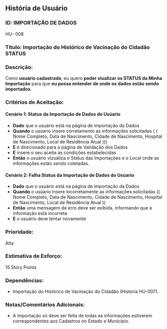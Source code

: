 
## **História de Usuário**

### **ID:** IMPORTAÇÃO DE DADOS 
HU- 008


### **Título:**  Importação do Histórico de Vacinação do Cidadão  STATUS

### **Descrição:**  
Como **usuário cadastrado**, eu quero **poder viualizar os STATUS da Minha Importação** para que **eu possa entender de onde os dados estão sendo importados**.

### **Critérios de Aceitação:**

#### Cenário 1: Status da Importação de Dados do Usúario 
- **Dado** que o usuário está na página de importação da Dados 
- **Quando** o usúario insere corretamento as informações solicitadas ( ( Nome Completo, Data de Nascimento, Cidade de Nascimento, Hospital de Nascimento, Local de Residência Atual )))
- **E** é direcionado para a página de Validação dos Dados 
- **E** insere o seu aceite as condições estabelecidas 
- **Então** o usuário vizualiza o Status das Importações e o Local onde as informações estão sendo coletadas. 

#### Cenário 2: Falha Status da Importação de Dados do Usúario 
- **Dado** que o usuário está na página de importação da Dados
- **Quando** o usúario insere incorretamente  as informações solicitadas (( Nome Completo, Data de Nascimento, Cidade de Nascimento, Hospital de Nascimento, Local de Residência Atual ))
- **Então** uma mensagem de erro deve ser exibida, informando que a informação está incorreta
- **E** o usuário deve tentar novamente 

### **Prioridade:**  
Alta

### **Estimativa de Esforço:**  
15 Story Points

### **Dependências:**  
- Importação do Histórico de Vacinação do Cidadão (Historia HU-007).

### **Notas/Comentários Adicionais:**
- A importação só deve ser feita de todas as informações estiverem correspondentes aos Cadastros no Estado e Municipio. 
